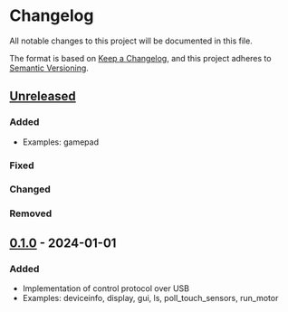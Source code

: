 # Changelog

All notable changes to this project will be documented in this file.

The format is based on [Keep a Changelog](https://keepachangelog.com/en/1.0.0/),
and this project adheres to [Semantic Versioning](https://semver.org/spec/v2.0.0.html).

## [Unreleased]

### Added
- Examples: gamepad

### Fixed

### Changed

### Removed

## [0.1.0] - 2024-01-01

### Added

- Implementation of control protocol over USB
- Examples: deviceinfo, display, gui, ls, poll_touch_sensors, run_motor

[unreleased]: https://github.com/bricks-rs/nxtusb/compare/v0.1.0...HEAD
<!-- [0.1.0]: https://github.com/bricks-rs/nxtusb/compare/v0.1.0...v0.2.0 -->
[0.1.0]: https://github.com/bricks-rs/nxtusb/releases/tag/v0.1.0
